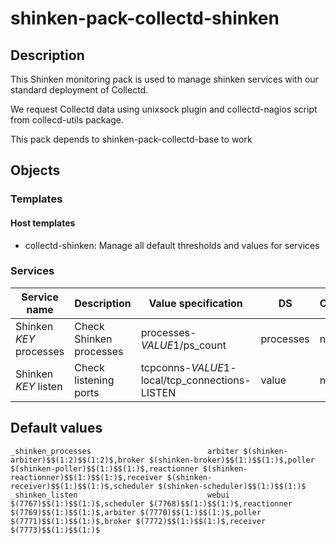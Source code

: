 # shinken-pack-collectd-shinken

## Description

This Shinken monitoring pack is used to manage shinken services with our
standard deployment of Collectd.

We request Collectd data using unixsock plugin and collectd-nagios script from
collecd-utils package.

This pack depends to shinken-pack-collectd-base to work

## Objects

### Templates

#### Host templates

* collectd-shinken: Manage all default thresholds and values for services

### Services

| Service name            | Description             | Value specification                            | DS        | Consolidation | Warning variable | Critical variable | Duplicate_foreach variable |
|-------------------------|-------------------------|------------------------------------------------|-----------|---------------|------------------|-------------------|----------------------------|
| Shinken $KEY$ processes | Check Shinken processes | processes-$VALUE1$/ps_count                    | processes | none          | $VALUE2$         | $VALUE3$          | _shinken_processes         |
| Shinken $KEY$ listen    | Check listening ports   | tcpconns-$VALUE1$-local/tcp_connections-LISTEN | value     | none          | $VALUE2$         | $VALUE3$          | _shinken_listen            |

## Default values

    _shinken_processes                          arbiter $(shinken-arbiter)$$(1:2)$$(1:2)$,broker $(shinken-broker)$$(1:)$$(1:)$,poller $(shinken-poller)$$(1:)$$(1:)$,reactionner $(shinken-reactionner)$$(1:)$$(1:)$,receiver $(shinken-receiver)$$(1:)$$(1:)$,scheduler $(shinken-scheduler)$$(1:)$$(1:)$
    _shinken_listen                             webui $(7767)$$(1:)$$(1:)$,scheduler $(7768)$$(1:)$$(1:)$,reactionner $(7769)$$(1:)$$(1:)$,arbiter $(7770)$$(1:)$$(1:)$,poller $(7771)$$(1:)$$(1:)$,broker $(7772)$$(1:)$$(1:)$,receiver $(7773)$$(1:)$$(1:)$
